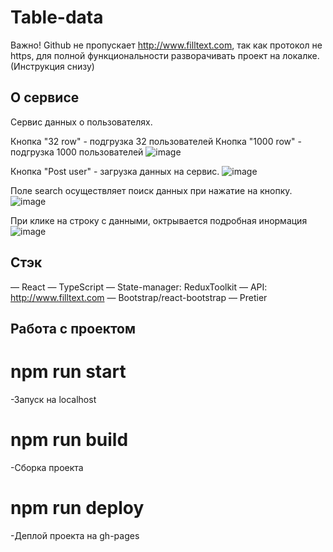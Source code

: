 # Table-data

Важно!
Github не пропускает http://www.filltext.com, так как протокол не https, для полной функциональности разворачивать проект на локалке. (Инструкция снизу)

## О сервисе

Сервис данных о пользователях.

Кнопка "32 row" - подгрузка 32 пользователей
Кнопка "1000 row" - подгрузка 1000 пользователей
![image](https://github.com/doodle-sack-fd/Frontend-app-test-sk-design/assets/106888774/d7b03be2-76d1-461b-beba-e4791b3d74f0)

Кнопка "Post user" - загрузка данных на сервис.
![image](https://github.com/doodle-sack-fd/Frontend-app-test-sk-design/assets/106888774/5876070b-d3ad-4d86-9292-9a90df947312)

Поле search осуществляет поиск данных при нажатие на кнопку.
![image](https://github.com/doodle-sack-fd/Frontend-app-test-sk-design/assets/106888774/96367ebc-b053-4b7b-832c-65895ad6d656)

При клике на строку с данными, октрывается подробная инормация
![image](https://github.com/doodle-sack-fd/Frontend-app-test-sk-design/assets/106888774/f45de4bb-3b17-4ddf-8af3-37f47d4a7e1e)

## Стэк

— React
— TypeScript
— State-manager: ReduxToolkit
— API: http://www.filltext.com
— Bootstrap/react-bootstrap
— Pretier

## Работа с проектом

# npm run start

-Запуск на localhost

# npm run build

-Сборка проекта

# npm run deploy

-Деплой проекта на gh-pages



